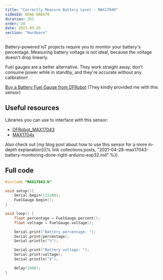 ```yaml
---
title: "Correctly Measure Battery Level - MAX17048"
videoId: mhmD-QA6kf0
duration: 262
order: 20
date: 2021-05-20
section: "Hardware"
---
```


Battery-powered IoT projects require you to monitor your battery's percentage. Measuring battery voltage is not ideal, because the voltage doesn't drop linearly.

Fuel gauges are a better alternative. They work straight away, don't consume power while in standby, and they're accurate without any calibration!

[Buy a Battery Fuel Gauge from DFRobot](https://www.dfrobot.com/product-1734.html?tracking=6099f25f89161) (They kindly provided me with this sensor)

## Useful resources

Libraries you can use to interface with this sensor:

* [DFRobot_MAX17043](https://github.com/DFRobot/DFRobot_MAX17043)
* [MAX1704x](https://github.com/porrey/max1704x)


Also check out [my blog post about how to use this sensor for a more in-depth explanation]({% link collections.posts, "2021-04-28-max17043-battery-monitoring-done-right-arduino-esp32.md" %}).


## Full code

```cpp
#include "MAX17043.h"

void setup(){
    Serial.begin(115200);
    FuelGauge.begin();
}

void loop() {
    float percentage = FuelGauge.percent();
    float voltage = FuelGauge.voltage();

    Serial.print("Battery percentage: ");
    Serial.print(percentage);
    Serial.println("%");

    Serial.print("Battery voltage: ");
    Serial.print(voltage);
    Serial.println("V");

    delay(1000);
}
```
